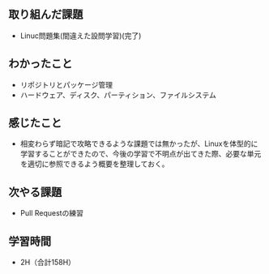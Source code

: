 ## 取り組んだ課題
- Linuc問題集(間違えた設問学習)(完了)  
  
## わかったこと  
  - リポジトリとパッケージ管理  
  - ハードウェア、ディスク、パーティション、ファイルシステム  
## 感じたこと
  - 相変わらず暗記で攻略できるような課題では無かったが、Linuxを体型的に学習することができたので、今後の学習で不明点が出てきた際、必要な単元を適切に参照できるよう概要を整理しておく。
## 次やる課題
- Pull Requestの練習
  
## 学習時間  
- 2H（合計158H）  

